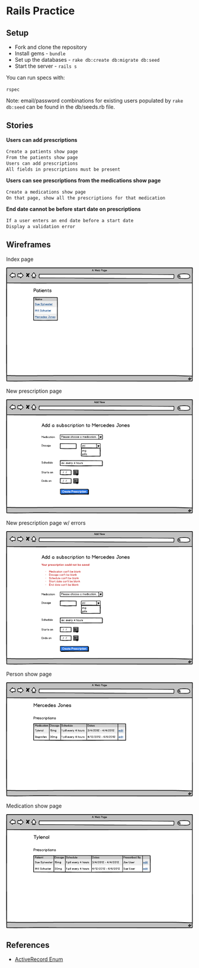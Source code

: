 # Rails Practice

## Setup

* Fork and clone the repository
* Install gems - `bundle`
* Set up the databases - `rake db:create db:migrate db:seed`
* Start the server - `rails s`

You can run specs with:

`rspec`

Note: email/password combinations for existing users populated by `rake db:seed` can be found in the db/seeds.rb file.

## Stories

**Users can add prescriptions**

```
Create a patients show page
From the patients show page
Users can add prescriptions
All fields in prescriptions must be present
```

**Users can see prescriptions from the medications show page**

```
Create a medications show page
On that page, show all the prescriptions for that medication
```

**End date cannot be before start date on prescriptions**

```
If a user enters an end date before a start date
Display a validation error
```

## Wireframes

Index page

<img src="project/images/01-index.png" />

New prescription page

<img src="project/images/02-new-prescription.png" />

New prescription page w/ errors

<img src="project/images/03-new-prescription-with-errors.png" />

Person show page

<img src="project/images/04-person-show.png" />

Medication show page

<img src="project/images/05-medications-show.png" />

## References

* [ActiveRecord Enum](http://api.rubyonrails.org/v4.1.0/classes/ActiveRecord/Enum.html)